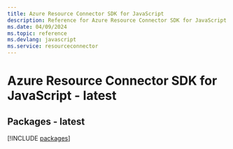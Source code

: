 ```yaml
---
title: Azure Resource Connector SDK for JavaScript
description: Reference for Azure Resource Connector SDK for JavaScript
ms.date: 04/09/2024
ms.topic: reference
ms.devlang: javascript
ms.service: resourceconnector
---
```

# Azure Resource Connector SDK for JavaScript - latest
## Packages - latest
[!INCLUDE [packages](resource-connector-index.md)]